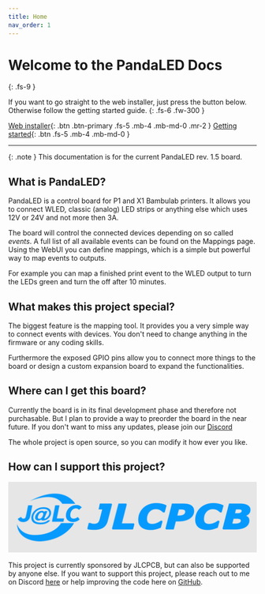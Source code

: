 ```yaml
---
title: Home
nav_order: 1
---
```


# Welcome to the PandaLED Docs
{: .fs-9 }

If you want to go straight to the web installer, just press the button below. 
Otherwise follow the getting started guide.
{: .fs-6 .fw-300 }

[Web installer](https://derdeno.github.io/PandaLED/web-installer.html){: .btn .btn-primary .fs-5 .mb-4 .mb-md-0 .mr-2 }
[Getting started](https://derdeno.github.io/PandaLED/getting-started/){: .btn .fs-5 .mb-4 .mb-md-0 }

---

{: .note }
This documentation is for the current PandaLED rev. 1.5 board.


## What is PandaLED?
PandaLED is a control board for P1 and X1 Bambulab printers.
It allows you to connect WLED, classic (analog) LED strips or anything else which uses 12V or 24V and not more then 3A.

The board will control the connected devices depending on so called _events_. A full list of all available events can be found on the Mappings page.
Using the WebUI you can define mappings, which is a simple but powerful way to map events to outputs.

For example you can map a finished print event to the WLED output to turn the LEDs green and turn the off after 10 minutes.


## What makes this project special?
The biggest feature is the mapping tool. It provides you a very simple way to connect events with devices.
You don't need to change anything in the firmware or any coding skills.

Furthermore the exposed GPIO pins allow you to connect more things to the board or design a custom expansion board to expand the functionalities.


## Where can I get this board?
Currently the board is in its final development phase and therefore not purchasable.
But I plan to provide a way to preorder the board in the near future.
If you don't want to miss any updates, please join our [Discord](https://discord.gg/8VhnsCXKun)

The whole project is open source, so you can modify it how ever you like.


## How can I support this project?
![](assets/img/jlcpcb.png)

This project is currently sponsored by JLCPCB, but can also be supported by anyone else.
If you want to support this project, please reach out to me on Discord [here](https://discord.gg/8VhnsCXKun) or help improving the code here on [GitHub](https://github.com/derDeno/PandaLED).